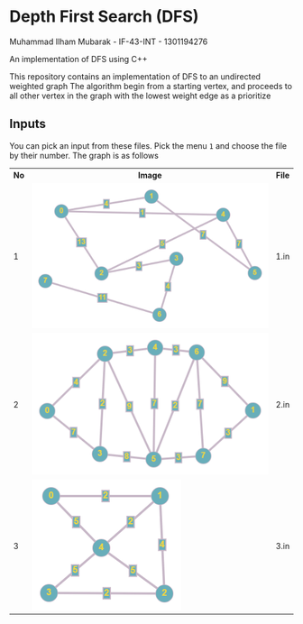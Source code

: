 # Depth First Search (DFS)

Muhammad Ilham Mubarak - IF-43-INT - 1301194276

An implementation of DFS using C++

This repository contains an implementation of DFS to an undirected weighted graph
The algorithm begin from a starting vertex, and proceeds to all other vertex in the graph with the lowest weight edge as a prioritize

## Inputs

You can pick an input from these files. Pick the menu `1` and choose the file by their number. The graph is as follows

<table>
    <tr>
        <th>No</th>
        <th>Image</th>
        <th>File</th>
    <tr>
    <tr>
        <td>1</td>
        <td>
          <img src="inputs/1.png">
        </td>
        <td>1.in</td>
    <tr>
    <tr>
        <td>2</td>
        <td>
          <img src="inputs/2.png">
        </td>
        <td>2.in</td>
    <tr>
    <tr>
        <td>3</td>
        <td>
          <img src="inputs/3.png">
        </td>
        <td>3.in</td>
    <tr>
</table>
